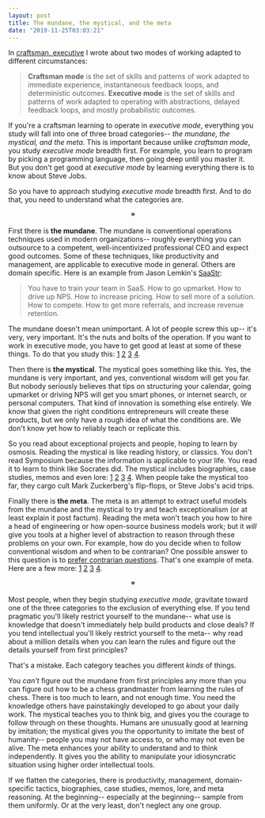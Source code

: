 ```yaml
---
layout: post
title: The mundane, the mystical, and the meta
date: "2019-11-25T03:03:21"
---
```


In [craftsman, executive][] I wrote about two modes of working adapted
to different circumstances:

[craftsman, executive]: /2019/11/25/craftsman-exec.html

> __Craftsman mode__ is the set of skills and patterns of work adapted
> to immediate experience, instantaneous feedback loops, and
> deterministic outcomes. __Executive mode__ is the set of skills and
> patterns of work adapted to operating with abstractions, delayed
> feedback loops, and mostly probabilistic outcomes.

If you're a craftsman learning to operate in _executive mode_,
everything you study will fall into one of three broad categories--
_the mundane, the mystical, and the meta_. This is important because
unlike _craftsman mode_, you study _executive mode_ breadth first. For
example, you learn to program by picking a programming language, then
going deep until you master it. But you don't get good at _executive
mode_ by learning everything there is to know about Steve Jobs.

So you have to approach studying _executive mode_ breadth first. And
to do that, you need to understand what the categories are.

<p style="text-align: center;">&#1805;</p>

First there is __the mundane__. The mundane is conventional operations
techniques used in modern organizations-- roughly everything you can
outsource to a competent, well-incentivized professional CEO and
expect good outcomes. Some of these techniques, like productivity and
management, are applicable to executive mode in general. Others
are domain specific. Here is an example from Jason Lemkin's
[SaaStr][]:

[SaaStr]: https://www.saastr.com/pro/

> You have to train your team in SaaS. How to go upmarket. How to
> drive up NPS. How to increase pricing. How to sell more of a
> solution. How to compete. How to get more referrals, and increase
> revenue retention.

The mundane doesn't mean unimportant. A lot of people screw this up--
it's very, very important. It's the nuts and bolts of the operation.
If you want to work in executive mode, you have to get good at least
at some of these things. To do that you study this: [1][mundane_1]
[2][mundane_2] [3][mundane_3] [4][mundane_4].

[mundane_1]: https://www.amazon.com/Effective-Executive-Definitive-Harperbusiness-Essentials/dp/0060833459/
[mundane_2]: https://www.amazon.com/High-Output-Management-Andrew-Grove/dp/0679762884/
[mundane_3]: https://www.saastr.com/best-of-saastr/
[mundane_4]: https://search.firstround.com/topics

Then there is __the mystical__. The mystical goes something like this. Yes, the mundane is very
important, and yes, conventional wisdom will get you far. But nobody
seriously believes that tips on structuring your calendar, going
upmarket or driving NPS will get you smart phones, or internet search,
or personal computers. That kind of innovation is something else
entirely. We know that given the right conditions entrepreneurs will
create these products, but we only have a rough idea of what the
conditions are. We don't know yet how to reliably teach or replicate
this.

So you read about exceptional projects and people, hoping to learn by
osmosis. Reading the mystical is like reading history, or classics.
You don't read Symposium because the information is applicable to your
life. You read it to learn to think like Socrates did. The mystical
includes biographies, case studies, memos and even lore:
[1][mystical_1] [2][mystical_2] [3][mystical_3] [4][mystical_4]. When
people take the mystical too far, they cargo cult Mark Zuckerberg's
flip-flops, or Steve Jobs's acid trips.

[mystical_1]: https://www.amazon.com/Double-Helix-Personal-Discovery-Structure/dp/074321630X/
[mystical_2]: https://www.amazon.com/Empires-Light-Edison-Westinghouse-Electrify/dp/0375758844/
[mystical_3]: https://sriramk.com/memos
[mystical_4]: https://www.folklore.org/StoryView.py?story=Real_Artists_Ship.txt

Finally there is __the meta__. The meta is an attempt to extract
useful models from the mundane and the mystical to try and teach
exceptionalism (or at least explain it post factum). Reading the meta
won't teach you how to hire a head of engineering or how open-source
business models work; but it _will_ give you tools at a higher level
of abstraction to reason through these problems on your own. For
example, how do you decide when to follow conventional wisdom and when
to be contrarian? One possible answer to this question is to [prefer
contrarian questions][]. That's one example of meta. Here are a few
more: [1][meta_1] [2][meta_2] [3][meta_3] [4][meta_4].

[prefer contrarian questions]: http://www.overcomingbias.com/2014/03/prefer-contrarian-questions-vs-answers.html
[meta_1]: http://www.paulgraham.com/articles.html
[meta_2]: https://www.amazon.com/Zero-One-Notes-Startups-Future/dp/0804139296/
[meta_3]: https://www.overcomingbias.com/archives
[meta_4]: https://www.lesswrong.com/rationality

<p style="text-align: center;">&#1805;</p>

Most people, when they begin studying _executive mode_, gravitate
toward one of the three categories to the exclusion of everything
else. If you tend pragmatic you'll likely restrict yourself to the
mundane-- what use is knowledge that doesn't immediately help build
products and close deals? If you tend intellectual you'll likely
restrict yourself to the meta-- why read about a million details when
you can learn the rules and figure out the details yourself from first
principles?

That's a mistake. Each category teaches you different _kinds_ of
things.

You _can't_ figure out the mundane from first principles any more than
you can figure out how to be a chess grandmaster from learning the
rules of chess. There is too much to learn, and not enough time. You
need the knowledge others have painstakingly developed to go about
your daily work. The mystical teaches you to think big, and gives you
the courage to follow through on these thoughts. Humans are unusually
good at learning by imitation; the mystical gives you the opportunity
to imitate the best of humanity-- people you may not have access to,
or who may not even be alive. The meta enhances your ability to
understand and to think independently. It gives you the ability to
manipulate your idiosyncratic situation using higher order
intellectual tools.

If we flatten the categories, there is productivity, management,
domain-specific tactics, biographies, case studies, memos, lore, and
meta reasoning. At the beginning-- especially at the beginning--
sample from them uniformly. Or at the very least, don't neglect any
one group.
